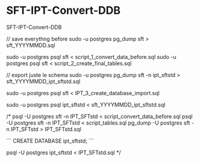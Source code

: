# SFT-IPT-Convert-DDB
SFT-IPT-Convert-DDB

// save everythng before
sudo -u postgres pg_dump sft > sft_YYYYMMDD.sql 

sudo -u postgres psql sft < script_1_convert_data_before.sql 
sudo -u postgres psql sft < script_2_create_final_tables.sql 

// export juste le schema
sudo -u postgres pg_dump sft -n ipt_sftstd > sft_YYYYMMDD_ipt_sftstd.sql 

sudo -u postgres psql sft < IPT_3_create_database_import.sql 

sudo -u postgres psql ipt_sftstd < sft_YYYYMMDD_ipt_sftstd.sql





/*
psql -U postgres sft -n IPT_SFTstd < script_convert_data_before.sql
psql -U postgres sft -n IPT_SFTstd < script_tables.sql
pg_dump -U postgres sft -n IPT_SFTstd > IPT_SFTstd.sql

´´´
CREATE DATABASE ipt_sftstd;
´´´

psql -U postgres ipt_sftstd < IPT_SFTstd.sql
*/
